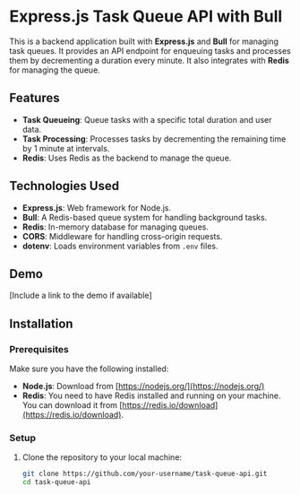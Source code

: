 # Express.js Task Queue API with Bull

This is a backend application built with **Express.js** and **Bull** for managing task queues. It provides an API endpoint for enqueuing tasks and processes them by decrementing a duration every minute. It also integrates with **Redis** for managing the queue. 

## Features

- **Task Queueing**: Queue tasks with a specific total duration and user data.
- **Task Processing**: Processes tasks by decrementing the remaining time by 1 minute at intervals.
- **Redis**: Uses Redis as the backend to manage the queue.

## Technologies Used

- **Express.js**: Web framework for Node.js.
- **Bull**: A Redis-based queue system for handling background tasks.
- **Redis**: In-memory database for managing queues.
- **CORS**: Middleware for handling cross-origin requests.
- **dotenv**: Loads environment variables from `.env` files.

## Demo

[Include a link to the demo if available]

## Installation

### Prerequisites

Make sure you have the following installed:

- **Node.js**: Download from [https://nodejs.org/](https://nodejs.org/)
- **Redis**: You need to have Redis installed and running on your machine. You can download it from [https://redis.io/download](https://redis.io/download).

### Setup

1. Clone the repository to your local machine:

   ```bash
   git clone https://github.com/your-username/task-queue-api.git
   cd task-queue-api

